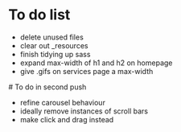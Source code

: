 # To do list

- delete unused files
- clear out _resources
- finish tidying up sass
- expand max-width of h1 and h2 on homepage
- give .gifs on services page a max-width

# To do in second push

- refine carousel behaviour
- ideally remove instances of scroll bars
- make click and drag instead
